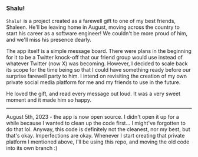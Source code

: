 ### Shalu!

`Shalu!` is a project created as a farewell gift to one of my best friends, Shaleen. He'll be leaving home in August, moving across the country to start his career as a software engineer! We couldn't be more proud of him, and we'll miss his presence dearly.

The app itself is a simple message board. There were plans in the beginning for it to be a Twitter knock-off that our friend group would use instead of whatever Twitter (now X) was becoming. However, I decided to scale back its scope for the time being so that I could have something ready before our surprise farewell party to him. I intend on revisiting the creation of my own private social media platform for me and my friends to use in the future.

He loved the gift, and read every message out loud. It was a very sweet moment and it made him so happy.

***

August 5th, 2023 - the app is now open source. I didn't open it up for a while because I wanted to clean up the code first... I might've forgotten to do that lol. Anyway, this code is definitely not the cleanest, nor my best, but that's okay. Imperfections are okay. Whenever I start creating that private platform I mentioned above, I'll be using this repo, and moving the old code into its own branch :)
